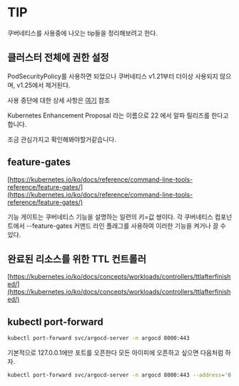 # TIP

쿠버네티스를 사용중에 나오는 tip들을 정리해보려고 한다.

## 클러스터 전체에 권한 설정

PodSecurityPolicy를 사용하면 되었으나 쿠버네티스 v1.21부터 더이상 사용되지 않으며, v1.25에서 제거된다.

사용 중단에 대한 상세 사항은 [여기](https://kubernetes.io/blog/2021/04/06/podsecuritypolicy-deprecation-past-present-and-future/) 참조

Kubernetes Enhancement Proposal 라는 이름으로 22 에서 알파 릴리즈를 한다고 합니다.

조금 관심가지고 확인해봐야할거같습니다.

## feature-gates

[https://kubernetes.io/ko/docs/reference/command-line-tools-reference/feature-gates/](https://kubernetes.io/ko/docs/reference/command-line-tools-reference/feature-gates/)

기능 게이트는 쿠버네티스 기능을 설명하는 일련의 키=값 쌍이다. 각 쿠버네티스 컴포넌트에서 --feature-gates 커맨드 라인 플래그를 사용하여 이러한 기능을 켜거나 끌 수 있다.

## 완료된 리소스를 위한 TTL 컨트롤러

[https://kubernetes.io/ko/docs/concepts/workloads/controllers/ttlafterfinished/](https://kubernetes.io/ko/docs/concepts/workloads/controllers/ttlafterfinished/)

## kubectl port-forward

```sh
kubectl port-forward svc/argocd-server -n argocd 8000:443
```

기본적으로 127.0.0.1에만 포트를 오픈한다 모든 아이피에 오픈하고 싶으면 다음처럼 하자.

```sh
kubectl port-forward svc/argocd-server -n argocd 8000:443 --address='0.0.0.0'
```
